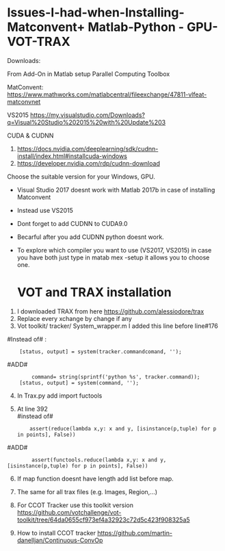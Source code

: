 # Issues-I-had-when-Installing-Matconvent+ Matlab-Python - GPU- VOT-TRAX 

Downloads:

From Add-On in Matlab setup Parallel Computing Toolbox

MatConvent:
https://www.mathworks.com/matlabcentral/fileexchange/47811-vlfeat-matconvnet

VS2015
https://my.visualstudio.com/Downloads?q=Visual%20Studio%202015%20with%20Update%203

CUDA & CUDNN
1. https://docs.nvidia.com/deeplearning/sdk/cudnn-install/index.html#installcuda-windows
2. https://developer.nvidia.com/rdp/cudnn-download

Choose the suitable version for your Windows, GPU.

+ Visual Studio 2017 doesnt work with Matlab 2017b in case of installing Matconvent
+ Instead use VS2015

+ Dont forget to add CUDNN to CUDA9.0
+ Becarful after you add CUDNN python doesnt work.

+ To explore which compiler you want to use (VS2017, VS2015) in case you have both just type in matab  mex -setup 
  it allows you to choose one.
  
  VOT and TRAX installation
  =========================
  
1. I downloaded TRAX from here https://github.com/alessiodore/trax
2. Replace every xchange by change if any
3. Vot toolkit/ tracker/ System_wrapper.m I added this line before line#176 

#Instead of# :

	    [status, output] = system(tracker.commandcomand, '');
#ADD#

            command= string(sprintf('python %s', tracker.command));
	    [status, output] = system(command, '');
        
 4. In Trax.py add import fuctools
 5. At line 392   
 #instead of#
 
            assert(reduce(lambda x,y: x and y, [isinstance(p,tuple) for p in points], False))
 #ADD#
 
            assert(functools.reduce(lambda x,y: x and y, [isinstance(p,tuple) for p in points], False))
         
 6. If map function doesnt have length add list before map.
 
 7. The same for all trax files (e.g. Images, Region,...)
 
 8. For CCOT Tracker use this toolkit version https://github.com/votchallenge/vot-toolkit/tree/64da0655cf973ef4a32923c72d5c423f908325a5
 9. How to install CCOT tracker https://github.com/martin-danelljan/Continuous-ConvOp



 
        
        
  
   
